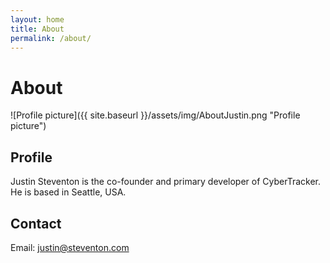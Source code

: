 ```yaml
---
layout: home
title: About
permalink: /about/
---
```

# About

![Profile picture]({{ site.baseurl }}/assets/img/AboutJustin.png "Profile picture")

## Profile
Justin Steventon is the co-founder and primary developer of CyberTracker. He is based in Seattle, USA.

## Contact
Email: [justin@steventon.com](mailto:justin@steventon.com)